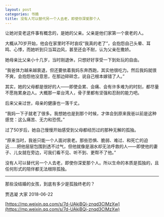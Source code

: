 ```yaml
---
layout: post
categories: 书摘
title: 没有人可以替代另一个人去老，即使你深爱那个人
---
```


让她对变老这件事有概念的，是她的父亲。父亲是他们家第一个衰老的人。

大概从70岁开始，他会在家里时不时哀叹“我真的老了”，会抱怨自己头晕、耳鸣、心悸，而她听到只当耳边风，甚至还会不耐，认为父亲在撒娇。

她母亲比父亲小十几岁，当时刚退休，只想好好享受一下到处玩的自由。

“我爸体力越来越衰退，但还要依着我妈东奔西跑，其实他很吃力。然后我妈就很不爽，会抱怨他没意思，在那边碎碎念，说自己根本嫁错了人。”

其实，她的父母都是很好的人——即使会累、会痛、会有许多难为的时刻，都尽量不愿拖累身边人。大概那一辈台湾人，骨子里都有坚强和忍耐的能力吧。

后来父亲过世，母亲的健康也一落千丈。

“我妈一下子就老了很多。我想她也是到那个时候，才体会到原来我爸以前是这种感觉：这么痛苦、无力和恐慌。”

过了50岁后，她自己慢慢开始感受到父母都经历过的那种无解的孤独。

“原来当时，我爸只能一个人面对衰老。那些恐惧、脆弱、难过、和死亡的迫近……把他层层包围到透不过气，但他就像是溺水却无法呼救的人——即使他的妻子、儿女就在旁边，可我们看不见、听不到、更帮不了他。”

没有人可以替代另一个人去老，即使你深爱那个人。所以生命的本质是孤独的，且任何形式的陪伴都无法根除孤独。

---

那些没结婚的女孩，到底有多少是孤独终老的？

贾选凝  大家  2018-06-22

[https://mp.weixin.qq.com/s/7d-UAkjBQj-znqd3ClMzXw](https://mp.weixin.qq.com/s/7d-UAkjBQj-znqd3ClMzXw)
